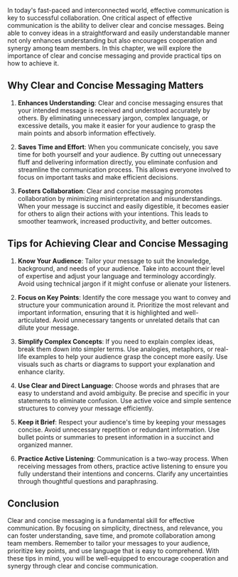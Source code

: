 
In today's fast-paced and interconnected world, effective communication is key to successful collaboration. One critical aspect of effective communication is the ability to deliver clear and concise messages. Being able to convey ideas in a straightforward and easily understandable manner not only enhances understanding but also encourages cooperation and synergy among team members. In this chapter, we will explore the importance of clear and concise messaging and provide practical tips on how to achieve it.

Why Clear and Concise Messaging Matters
---------------------------------------

1. **Enhances Understanding**: Clear and concise messaging ensures that your intended message is received and understood accurately by others. By eliminating unnecessary jargon, complex language, or excessive details, you make it easier for your audience to grasp the main points and absorb information effectively.

2. **Saves Time and Effort**: When you communicate concisely, you save time for both yourself and your audience. By cutting out unnecessary fluff and delivering information directly, you eliminate confusion and streamline the communication process. This allows everyone involved to focus on important tasks and make efficient decisions.

3. **Fosters Collaboration**: Clear and concise messaging promotes collaboration by minimizing misinterpretation and misunderstandings. When your message is succinct and easily digestible, it becomes easier for others to align their actions with your intentions. This leads to smoother teamwork, increased productivity, and better outcomes.

Tips for Achieving Clear and Concise Messaging
----------------------------------------------

1. **Know Your Audience**: Tailor your message to suit the knowledge, background, and needs of your audience. Take into account their level of expertise and adjust your language and terminology accordingly. Avoid using technical jargon if it might confuse or alienate your listeners.

2. **Focus on Key Points**: Identify the core message you want to convey and structure your communication around it. Prioritize the most relevant and important information, ensuring that it is highlighted and well-articulated. Avoid unnecessary tangents or unrelated details that can dilute your message.

3. **Simplify Complex Concepts**: If you need to explain complex ideas, break them down into simpler terms. Use analogies, metaphors, or real-life examples to help your audience grasp the concept more easily. Use visuals such as charts or diagrams to support your explanation and enhance clarity.

4. **Use Clear and Direct Language**: Choose words and phrases that are easy to understand and avoid ambiguity. Be precise and specific in your statements to eliminate confusion. Use active voice and simple sentence structures to convey your message efficiently.

5. **Keep it Brief**: Respect your audience's time by keeping your messages concise. Avoid unnecessary repetition or redundant information. Use bullet points or summaries to present information in a succinct and organized manner.

6. **Practice Active Listening**: Communication is a two-way process. When receiving messages from others, practice active listening to ensure you fully understand their intentions and concerns. Clarify any uncertainties through thoughtful questions and paraphrasing.

Conclusion
----------

Clear and concise messaging is a fundamental skill for effective communication. By focusing on simplicity, directness, and relevance, you can foster understanding, save time, and promote collaboration among team members. Remember to tailor your messages to your audience, prioritize key points, and use language that is easy to comprehend. With these tips in mind, you will be well-equipped to encourage cooperation and synergy through clear and concise communication.
